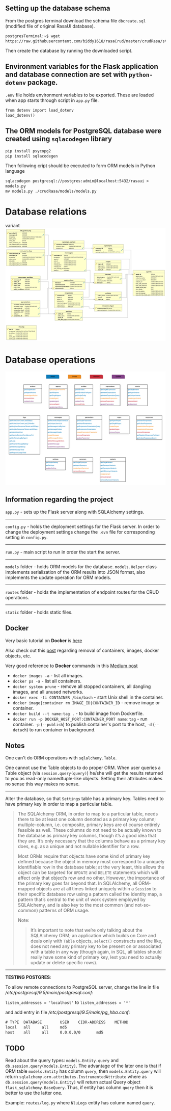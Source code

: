 ## Setting up the database schema

From the postgres terminal download the schema file `dbcreate.sql` (modified file of original RasaUI database).
```
postgresTerminal:~$ wget https://raw.githubusercontent.com/biddy1618/rasaCrud/master/crudRasa/static/dbcreate.sql
```
Then create the database by running the downloaded script.


## Environment variables for the Flask application and database connection are set with `python-dotenv` package.

`.env` file holds environment variables to be exported. These are loaded when app starts through script in `app.py` file.
```
from dotenv import load_dotenv
load_dotenv()
```

## The ORM models for PostgreSQL database were created using `sqlacodegen` library

```
pip install psycopg2
pip install sqlacodegen
```
Then following cript should be executed to form ORM models in Python language
```
sqlacodegen postgresql://postgres:admin@localhost:5432/rasaui > models.py
mv models.py ./crudRasa/models/models.py
```

# Database relations
variant
![dbRelations](./schema.png)

# Database operations

![dbOperations](./CRUDOperations.png)

## Information regarding the project

`app.py` - sets up the Flask server along with SQLAlchemy settings.

---

`config.py` - holds the deployment settings for the Flask server. In order to change the deployment settings change the `.evn` file for corresponding setting in `config.py`.

---

`run.py` - main script to run in order the start the server.

---

`models` folder - holds ORM models for the database. `models.Helper` class implements serialization of the ORM results into JSON format, also implements the update operation for ORM models.

---

`routes` folder - holds the implementation of endpoint routes for the CRUD operations.

---

`static` folder - holds static files.

## Docker

Very basic tutorial on __Docker__ is [here](https://jonnylangefeld.github.io/learning/Docker/How%2Bto%2BDocker.html)


Also check out this [post](https://linuxize.com/post/how-to-remove-docker-images-containers-volumes-and-networks/) regarding removal of containers, images, docker objects, etc.

Very good reference to __Docker__ commands in this [Medium post](https://towardsdatascience.com/15-docker-commands-you-should-know-970ea5203421)

* `docker images -a` - list all images.
* `docker ps -a` - list all containers.
* `docker system prune` - remove all stopped containers, all dangling images, and all unused networks.
* `docker exec -ti CONTAINER /bin/bash` - start Unix shell in the container.
* `docker image|container rm IMAGE_ID|CONTAINER_ID` - remove image or container.
* `docker build --t name:tag .` - to build image from Dockerfile.
* `docker run -p DOCKER_HOST_PORT:CONTAINER_PORT name:tag` - run container. `-p` (`--publish`) to publish container's port to the host, `-d` (`--detach`) to run container in background.


## Notes

One can't do ORM operations with `sqlalchemy.Table`. 

One cannot use the Table objects to do proper ORM. When user queries a Table object (via `session.query(query)`) he/she will get the results returned to you as read-only namedtuple-like objects. Setting their attributes makes no sense this way makes no sense.

---

Alter the database, so that `Settings` table has a primary key. Tables need to have primary key in order to map a particular table.

> The SQLAlchemy ORM, in order to map to a particular table, needs there to be at least one column denoted as a primary key column; multiple-column, i.e. composite, primary keys are of course entirely feasible as well. These columns do not need to be actually known to the database as primary key columns, though it’s a good idea that they are. It’s only necessary that the columns behave as a primary key does, e.g. as a unique and not nullable identifier for a row.
>
> Most ORMs require that objects have some kind of primary key defined because the object in memory must correspond to a uniquely identifiable row in the database table; at the very least, this allows the object can be targeted for `UPDATE` and `DELETE` statements which will affect only that object’s row and no other. However, the importance of the primary key goes far beyond that. In SQLAlchemy, all ORM-mapped objects are at all times linked uniquely within a `Session` to their specific database row using a pattern called the identity map, a pattern that’s central to the unit of work system employed by SQLAlchemy, and is also key to the most common (and not-so-common) patterns of ORM usage.
> 
> Note:
> > It’s important to note that we’re only talking about the SQLAlchemy ORM; an application which builds on Core and deals only with `Table` objects, `select()` constructs and the like, does not need any primary key to be present on or associated with a table in any way (though again, in SQL, all tables should really have some kind of primary key, lest you need to actually update or delete specific rows).

---

__TESTING POSTGRES__:

To allow remote connections to PostgreSQL server, change the line in file _/etc/postgresql/9.5/main/postgresql.conf_:

`listen_addresses = 'localhost'` to `listen_addresses = '*'`

and add entry in file _/etc/postgresql/9.5/main/pg\_hba.conf_:
```
# TYPE  DATABASE        USER    CIDR-ADDRESS    METHOD
local   all     all     md5
host    all     all     0.0.0.0/0       md5
```
## TODO

Read about the query types: `models.Entity.query` and `db.session.query(models.Entity)`. The advantage of the later one is that if ORM table `models.Entity` has column `query`, then `models.Entity.query` will return `sqlalchemy.orm.attributes.InstrumentedAttribute` where as `db.session.query(models.Entity)` will return actual Query object `flask_sqlalchemy.BaseQuery`. Thus, if entity has column `query` then it is better to use the latter one. 

Example: `routes/log.py` where `NluLogs` entity has column named `query`.